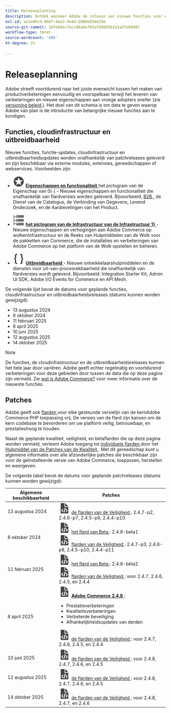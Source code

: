 ```yaml
---
title: Releaseplanning
description: Ontdek wanneer Adobe de release van nieuwe functies voor Adobe Commerce gaat aankondigen.
exl-id: ae1e09cd-966f-44a3-9e4d-b90bb838429d
source-git-commit: 16feb8ec7ecc88a6ef03a769d45b1a3a2fe88d97
workflow-type: tm+mt
source-wordcount: '493'
ht-degree: 2%

---
```



# Releaseplanning

Adobe streeft voortdurend naar het juiste evenwicht tussen het maken van productverbeteringen eenvoudig en voorspelbaar terwijl het leveren van verbeteringen en nieuwe eigenschappen aan vroege adopters sneller (zie [ versioning beleid ](versioning-policy.md)). Het doel van dit schema is om data te geven waarop Adobe van plan is de introductie van belangrijke nieuwe functies aan te kondigen.

## Functies, cloudinfrastructuur en uitbreidbaarheid

Nieuwe functies, functie-updates, cloudinfrastructuur en uitbreidbaarheidsupdates worden onafhankelijk van patchreleases geleverd en zijn beschikbaar via externe modules, extensies, gereedschappen of webservices. Voorbeelden zijn:

- ![&#128279;](../assets/icons/feature.svg) [**Eigenschappen en functionaliteit** ](https://experienceleague.adobe.com/en/docs/commerce/user-guides/release-information/release-notes-all) het pictogram van de Eigenschap van 0&rbrace; &lbrace; - Nieuwe eigenschappen en functionaliteit die onafhankelijk van flardversies worden geleverd. Bijvoorbeeld, [ B2B ](https://experienceleague.adobe.com/en/docs/commerce-admin/b2b/release-notes), de Dienst van de Catalogus, de Verbinding van Gegevens, Levend Onderzoek, en de Aanbevelingen van het Product.

- ![&#128279;](../assets/icons/servers.svg) [**het pictogram van de Infrastructuur van de Infrastructuur 1&rbrace;** ](https://experienceleague.adobe.com/en/docs/commerce-cloud-service/user-guide/release-notes/cloud-tools-suite) - Nieuwe eigenschappen en verhogingen aan Adobe Commerce op wolkeninfrastructuur en de Reeks van Hulpmiddelen van de Wolk voor de pakketten van Commerce, die de installaties en verbeteringen van Adobe Commerce op het platform van de Wolk opstellen en beheren.

- ![ het pictogram van de Rekbaarheid ](../assets/icons/brackets.svg) [**Uitbreidbaarheid** ](https://developer.adobe.com/commerce/extensibility/) - Nieuwe ontwikkelaarshulpmiddelen en de diensten voor uit-van-procesrekbaarheid die onafhankelijk van flardversies wordt geleverd. Bijvoorbeeld: Integration Starter Kit, Admin UI SDK, Adobe I/O Events for Commerce en API Mesh.

De volgende lijst bevat de datums voor geplande functies, cloudinfrastructuur en uitbreidbaarheidsreleases (datums kunnen worden gewijzigd):

- 13 augustus 2024
- 8 oktober 2024
- 11 februari 2025
- 8 april 2025
- 10 juni 2025
- 12 augustus 2025
- 14 oktober 2025

>[!NOTE]
>
>De functies, de cloudinfrastructuur en de uitbreidbaarheidsreleases kunnen het hele jaar door variëren. Adobe geeft echter regelmatig en voortdurend verbeteringen voor deze gebieden door tussen de data die op deze pagina zijn vermeld. Zie [ wat is Adobe Commerce?](https://experienceleague.adobe.com/en/docs/commerce-admin/start/about) voor meer informatie over de nieuwste functies.

## Patches

Adobe geeft ook [ flarden ](versioning-policy.md#patch-release) voor elke gesteunde versielijn van de kernAdobe Commerce PHP toepassing vrij. De versies van de flard zijn kansen om de kern codebase te bevorderen om uw platform veilig, betrouwbaar, en prestatieshoog te houden.

Naast de geplande kwaliteit, veiligheid, en bètaflarden die op deze pagina worden vermeld, verleent Adobe toegang tot [ individuele flarden ](versioning-policy.md#individual-patch) door het [ Hulpmiddel van de Patches van de Kwaliteit ](../tools/quality-patches-tool/usage.md). Met dit gereedschap kunt u algemene informatie over alle afzonderlijke patches die beschikbaar zijn voor de geïnstalleerde versie van Adobe Commerce, toepassen, herstellen en weergeven.

De volgende tabel bevat de datums voor geplande patchreleases (datums kunnen worden gewijzigd):

<table>
<thead>
  <tr>
    <th>Algemene beschikbaarheid</th>
    <th>Patches</th>
  </tr>
</thead>
<tbody>
  <tr>
  <tr>
    <td>13 augustus 2024</td>
    <td><img alt="Patchvrijgavepictogram" src="../assets/icons/file-code.svg"></img> <a href="release-notes/security/overview.md"> de flarden van de Veiligheid </a>: 2.4.7-p2, 2.4.6-p7, 2.4.5-p9, 2.4.4-p10</td>
  </tr>
  <tr>
    <td>8 oktober 2024</td>
    <td><img alt="Patchvrijgavepictogram" src="../assets/icons/file-code.svg"></img> <a href="beta.md#adobe-commerce-foundation-public-beta"> het flard van Beta </a>: 2.4.8-beta1 <br><img alt="Patchvrijgavepictogram" src="../assets/icons/file-code.svg"></img> <a href="release-notes/security/overview.md"> flarden van de Veiligheid </a>: 2.4.7-p3, 2.4.6-p8, 2.4.5-p10, 2.4.4-p11</td>
  </tr>
  <tr>
    <td>11 februari 2025</td>
    <td><img alt="Patchvrijgavepictogram" src="../assets/icons/file-code.svg"></img> <a href="beta.md#adobe-commerce-foundation-public-beta"> het flard van Beta </a>: 2.4.8-bèta2 <br><img alt="Patchvrijgavepictogram" src="../assets/icons/file-code.svg"></img> <a href="release-notes/security/overview.md"> flarden van de Veiligheid </a>: voor 2.4.7, 2.4.6, 2.4.5, en 2.4.4</td>
  </tr>
  <tr>
    <tr>
    <td>8 april 2025</td>
    <td><img alt="Patchvrijgavepictogram" src="../assets/icons/file-code.svg"></img> <a href="release-notes/commerce/overview.md"><strong> Adobe Commerce 2.4.8 </a></strong>:<ul><li>Prestatieverbeteringen</li><li>Kwaliteitsverbeteringen</li><li>Verbeterde beveiliging</li><li>Afhankelijkheidsupdates van derden</li></ul><img alt="Patchvrijgavepictogram" src="../assets/icons/file-code.svg"></img> <a href="release-notes/security/overview.md"> de flarden van de Veiligheid </a>: voor 2.4.7, 2.4.6, 2.4.5, en 2.4.4</td>
  </tr>
  <tr>
    <td>10 juni 2025</td>
    <td><img alt="Patchvrijgavepictogram" src="../assets/icons/file-code.svg"></img> <a href="release-notes/security/overview.md"> de flarden van de Veiligheid </a>: voor 2.4.8, 2.4.7, 2.4.6, en 2.4.5</td>
  </tr>
  <tr>
    <td>12 augustus 2025</td>
    <td><img alt="Patchvrijgavepictogram" src="../assets/icons/file-code.svg"></img> <a href="release-notes/security/overview.md"> de flarden van de Veiligheid </a>: voor 2.4.8, 2.4.7, 2.4.6, en 2.4.5</td>
  </tr>
  <tr>
    <td>14 oktober 2025</td>
    <td><img alt="Patchvrijgavepictogram" src="../assets/icons/file-code.svg"></img> <a href="release-notes/security/overview.md"> de flarden van de Veiligheid </a>: voor 2.4.8, 2.4.7, en 2.4.6</td>
  </tr>
</tbody>
</table>
